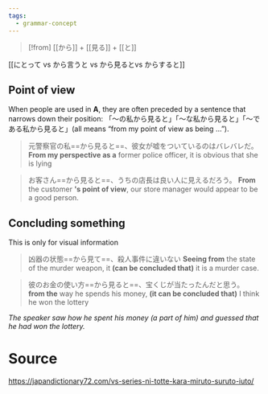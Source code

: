 ```yaml
---
tags:
  - grammar-concept
---
```

>[!from]
>[[から]] + [[見る]] + [[と]]

[[にとって vs から言うと vs から見るとvs からすると]]
## Point of view
When people are used in **A**, they are often preceded by a sentence that narrows down their position: 「～の私から見ると」「～な私から見ると」「～である私から見ると」(all means “from my point of view as being …”).

> 元警察官の私==から見ると==、彼女が嘘をついているのはバレバレだ。
>**From my perspective as a** former police officer, it is obvious that she is lying

> お客さん==から見ると==、うちの店長は良い人に見えるだろう。
> **From** the customer **'s point of view**, our store manager would appear to be a good person.
## Concluding something
This is only for visual information
> 凶器の状態==から見て==、殺人事件に違いない
> **Seeing from** the state of the murder weapon, it **(can be concluded that)** it is a murder case.

> 彼のお金の使い方==から見ると==、宝くじが当たったんだと思う。
> **from the** way he spends his money, **(it can be concluded that)** I think he won the lottery

*The speaker saw how he spent his money (a part of him) and guessed that he had won the lottery.*

# Source
https://japandictionary72.com/vs-series-ni-totte-kara-miruto-suruto-iuto/